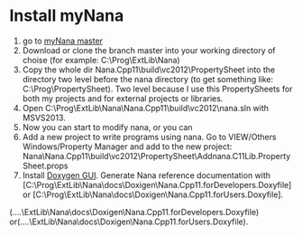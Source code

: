 # Install myNana
1. go to [myNana master](https://nanapro.codeplex.com/SourceControl/network/forks/qPCR4vir/myNana)
2. Download or clone the branch master into your working directory of choise (for example: C:\Prog\ExtLib\Nana) 
3. Copy the whole dir Nana.Cpp11\build\vc2012\PropertySheet into the directory two level before the nana directory 
(to get something like: C:\Prog\PropertySheet). Two level because I use this PropertySheets for both my projects and for external projects or libraries.
4. Open C:\Prog\ExtLib\Nana\Nana.Cpp11\build\vc2012\nana.sln with MSVS2013. 
5. Now you can start to modify nana, or you can 
6. Add a new project to write programs using nana. Go to VIEW/Others Windows/Property Manager and add to the new project: Nana\Nana.Cpp11\build\vc2012\PropertySheet\Addnana.C11Lib.PropertySheet.props
6. Install [Doxygen GUI](https://sourceforge.net/projects/doxygen/files/). Generate Nana reference documentation with 
[C:\Prog\ExtLib\Nana\docs\Doxigen\Nana.Cpp11.forDevelopers.Doxyfile] or [C:\Prog\ExtLib\Nana\docs\Doxigen\Nana.Cpp11.forUsers.Doxyfile].

(..\..\ExtLib\Nana\docs\Doxigen\Nana.Cpp11.forDevelopers.Doxyfile) 
or(..\..\ExtLib\Nana\docs\Doxigen\Nana.Cpp11.forUsers.Doxyfile).

